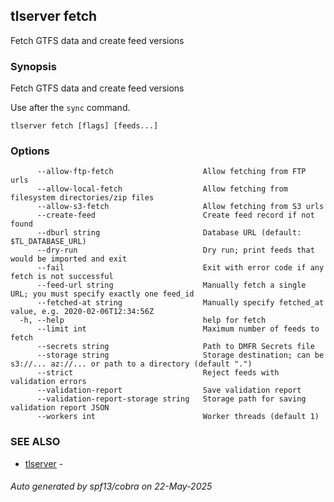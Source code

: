 ## tlserver fetch

Fetch GTFS data and create feed versions

### Synopsis

Fetch GTFS data and create feed versions

Use after the `sync` command.

```
tlserver fetch [flags] [feeds...]
```

### Options

```
      --allow-ftp-fetch                    Allow fetching from FTP urls
      --allow-local-fetch                  Allow fetching from filesystem directories/zip files
      --allow-s3-fetch                     Allow fetching from S3 urls
      --create-feed                        Create feed record if not found
      --dburl string                       Database URL (default: $TL_DATABASE_URL)
      --dry-run                            Dry run; print feeds that would be imported and exit
      --fail                               Exit with error code if any fetch is not successful
      --feed-url string                    Manually fetch a single URL; you must specify exactly one feed_id
      --fetched-at string                  Manually specify fetched_at value, e.g. 2020-02-06T12:34:56Z
  -h, --help                               help for fetch
      --limit int                          Maximum number of feeds to fetch
      --secrets string                     Path to DMFR Secrets file
      --storage string                     Storage destination; can be s3://... az://... or path to a directory (default ".")
      --strict                             Reject feeds with validation errors
      --validation-report                  Save validation report
      --validation-report-storage string   Storage path for saving validation report JSON
      --workers int                        Worker threads (default 1)
```

### SEE ALSO

* [tlserver](tlserver.md)	 - 

###### Auto generated by spf13/cobra on 22-May-2025
